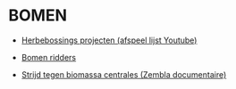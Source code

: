 # BOMEN

* [Herbebossings projecten (afspeel lijst Youtube)](https://www.youtube.com/playlist?list=PLhBeLwLnoTFSaS8qw0BlkQDLKjd9M_xLz)

* [Bomen ridders](https://bomenriddersgroningen.nl/)

* [Strijd tegen biomassa centrales (Zembla documentaire)](https://zembla.bnnvara.nl/nieuws/strijden-tegen-biomassacentrale-diemen-ons-geld-wordt-verbrand-in-de-oven)
